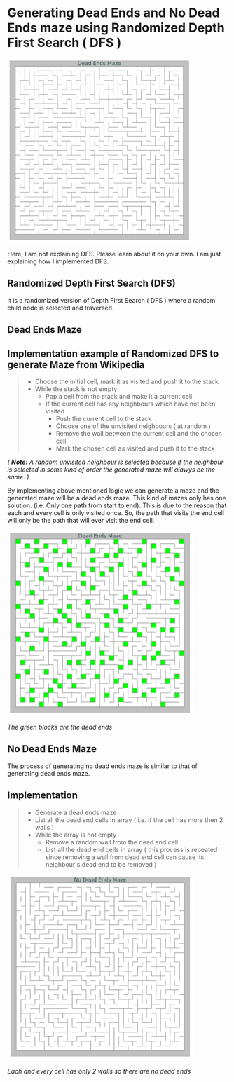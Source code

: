 # Generating Dead Ends and No Dead Ends maze using Randomized Depth First Search ( DFS )

![Maze](screenshots/unmarked-dead-ends-maze.png)

Here, I am not explaining DFS. Please learn about it on your own. I am just explaining how I implemented DFS.

## Randomized Depth First Search (DFS)

It is a randomized version of Depth First Search ( DFS ) where a random child node is selected and traversed.

## Dead Ends Maze

## Implementation example of Randomized DFS to generate Maze from Wikipedia

> - Choose the initial cell, mark it as visited and push it to the stack
> - While the stack is not empty
>   - Pop a cell from the stack and make it a current cell
>   - If the current cell has any neighbours which have not been visited
>     - Push the current cell to the stack
>     - Choose one of the unvisited neighbours ( at random )
>     - Remove the wall between the current cell and the chosen cell
>     - Mark the chosen cell as visited and push it to the stack

_(_ **_Note:_** _A random unvisited neighbour is selected because if the neighbour is selected in some kind of order the generated maze will alawys be the same. )_

By implementing above mentioned logic we can generate a maze and the generated maze will be a dead ends maze. This kind of mazes only has one solution. (i.e. Only one path from start to end). This is due to the reason that each and every cell is only visited once. So, the path that visits the end cell will only be the path that will ever visit the end cell.

![Dead Ends Maze](screenshots/marked-dead-ends-maze.png)

*The green blocks are the dead ends*

## No Dead Ends Maze

The process of generating no dead ends maze is similar to that of generating dead ends maze.

## Implementation

> - Generate a dead ends maze
> - List all the dead end cells in array ( i.e. if the cell has more then 2 walls )
> - While the array is not empty
>   - Remove a random wall from the dead end cell
>   - List all the dead end cells in array ( this process is repeated since removing a wall from dead end cell can cause its neighbour's dead end to be removed )

![No Dead Ends Maze](screenshots/no-dead-ends-maze.png)

*Each and every cell has only 2 walls so there are no dead ends*
